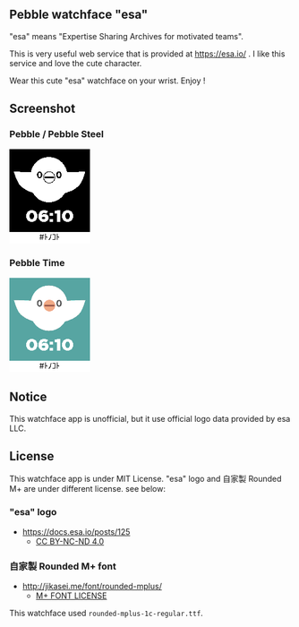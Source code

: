 ## Pebble watchface "esa"

"esa" means "Expertise Sharing Archives for motivated teams".

This is very useful web service that is provided at https://esa.io/ .
I like this service and love the cute character.

Wear this cute "esa" watchface on your wrist.
Enjoy !

## Screenshot

### Pebble / Pebble Steel

![](screenshot/screenshot-aplite.png)

### Pebble Time

![](screenshot/screenshot-basalt.png)

## Notice

This watchface app is unofficial, but it use official logo data provided by esa LLC.

## License

This watchface app is under MIT License.
"esa" logo and 自家製 Rounded M+ are under different license. see below:

### "esa" logo

* https://docs.esa.io/posts/125
    * [CC BY-NC-ND 4.0](http://creativecommons.org/licenses/by-nc-nd/4.0/deed.en)

### 自家製 Rounded M+ font

* http://jikasei.me/font/rounded-mplus/
    * [M+ FONT LICENSE](http://mplus-fonts.osdn.jp/mplus-outline-fonts/index.html#license)

This watchface used `rounded-mplus-1c-regular.ttf`.
